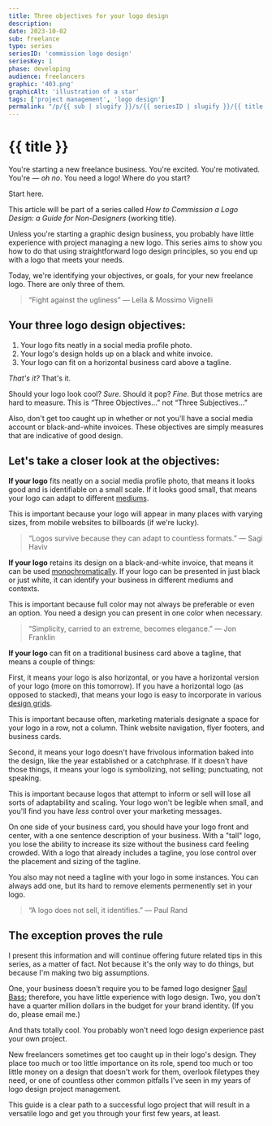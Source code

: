 ```yaml
---
title: Three objectives for your logo design
description: 
date: 2023-10-02
sub: freelance
type: series
seriesID: 'commission logo design'
seriesKey: 1
phase: developing
audience: freelancers
graphic: '403.png'
graphicAlt: 'illustration of a star'
tags: ['project management', 'logo design']
permalink: "/p/{{ sub | slugify }}/s/{{ seriesID | slugify }}/{{ title | slugify }}.html"
---
```

# {{ title }}

You're starting a new freelance business. You're excited. You're motivated. You're — *oh no*. You need a logo! Where do you start?

Start here. 

This article will be part of a series called *How to Commission a Logo Design: a Guide for Non-Designers* (working title).

Unless you're starting a graphic design business, you probably have little experience with project managing a new logo. This series aims to show you how to do that using straightforward logo design principles, so you end up with a logo that meets your needs.

Today, we're identifying your objectives, or goals, for your new freelance logo. There are only three of them.

> “Fight against the ugliness”
> — Lella & Mossimo Vignelli


## Your three logo design objectives:

1. Your logo fits neatly in a social media profile photo.
2. Your logo's design holds up on a black and white invoice.
3. Your logo can fit on a horizontal business card above a tagline.

*That's it?* That's it.

Should your logo look cool? *Sure*. Should it pop? *Fine*. But those metrics are hard to measure. This is “Three Objectives…” not “Three Subjectives…” 

Also, don't get too caught up in whether or not you'll have a social media account or black-and-white invoices. These objectives are simply measures that are indicative of good design.


## Let's take a closer look at the objectives:

**If your logo** fits neatly on a social media profile photo, that means it looks good and is identifiable on a small scale. If it looks good small, that means your logo can adapt to different [mediums](https://www.marketingcareeredu.org/marketing-mediums/#:~:text=Marketing%20and%20promotion%20can%20take,engine%20marketing%2C%20and%20mobile%20marketing.).

This is important because your logo will appear in many places with varying sizes, from mobile websites to billboards (if we're lucky).

> “Logos survive because they can adapt to countless formats.”
> — Sagi Haviv

**If your logo** retains its design on a black-and-white invoice, that means it can be used [monochromatically](https://looka.com/logo-wiki/monochrome/). If your logo can be presented in just black or just white, it can identify your business in different mediums and contexts.

This is important because full color may not always be preferable or even an option. You need a design you can present in one color when necessary.

> “Simplicity, carried to an extreme, becomes elegance.” 
> — Jon Franklin

**If your logo** can fit on a traditional business card above a tagline, that means a couple of things:

First, it means your logo is also horizontal, or you have a horizontal version of your logo (more on this tomorrow). If you have a horizontal logo (as opposed to stacked), that means your logo is easy to incorporate in various [design grids](https://en.wikipedia.org/wiki/Grid_(graphic_design)). 

This is important because often, marketing materials designate a space for your logo in a row, not a column. Think website navigation, flyer footers, and business cards.

Second, it means your logo doesn't have frivolous information baked into the design, like the year established or a catchphrase. If it doesn't have those things, it means your logo is symbolizing, not selling; punctuating, not speaking.

This is important because logos that attempt to inform or sell will lose all sorts of adaptability and scaling. Your logo won't be legible when small, and you'll find you have *less* control over your marketing messages.

On one side of your business card, you should have your logo front and center, with a one sentence description of your business. With a "tall" logo, you lose the ability to increase its size without the business card feeling crowded. With a logo that already includes a tagline, you lose control over the placement and sizing of the tagline.

You also may not need a tagline with your logo in some instances. You can always add one, but its hard to remove elements permenently set in your logo.

> “A logo does not sell, it identifies.”
> — Paul Rand


## The exception proves the rule

I present this information and will continue offering future related tips in this series, as a matter of fact. Not because it's the only way to do things, but because I'm making two big assumptions. 

One, your business doesn't require you to be famed logo designer [Saul Bass](https://en.wikipedia.org/wiki/Saul_Bass); therefore, you have little experience with logo design. Two, you don't have a quarter million dollars in the budget for your brand identity. (If you do, please email me.) 

And thats totally cool. You probably won't need logo design experience past your own project.

New freelancers sometimes get too caught up in their logo's design. They place too much or too little importance on its role, spend too much or too little money on a design that doesn't work for them, overlook filetypes they need, or one of countless other common pitfalls I've seen in my years of logo design project management. 

This guide is a clear path to a successful logo project that will result in a versatile logo and get you through your first few years, at least.
